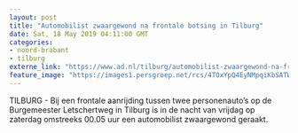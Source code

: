 ```yaml
---
layout: post
title: "Automobilist zwaargewond na frontale botsing in Tilburg"
date: Sat, 18 May 2019 04:11:00 GMT
categories: 
- noord-brabant 
- tilburg 
externe_link: "https://www.ad.nl/tilburg/automobilist-zwaargewond-na-frontale-botsing-in-tilburg~acca69e2/"
feature_image: "https://images1.persgroep.net/rcs/4TOxYpQ4EyNMpqiKbSATWnnYZcs/diocontent/148651010/_fitwidth/400/?appId=21791a8992982cd8da851550a453bd7f&quality=0.7"
---
```


TILBURG - Bij een frontale aanrijding tussen twee personenauto’s op de Burgemeester Letschertweg in Tilburg is in de nacht van vrijdag op zaterdag omstreeks 00.05 uur een automobilist zwaargewond geraakt.
